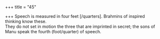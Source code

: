 +++
title = "45"

+++
Speech is measured in four feet [/quarters]. Brahmins of inspired  thinking know these.  
They do not set in motion the three that are imprinted in secret; the  sons of Manu speak the fourth (foot/quarter) of speech.  
